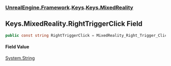 ### [UnrealEngine.Framework](./UnrealEngine-Framework.md 'UnrealEngine.Framework').[Keys](./Keys.md 'UnrealEngine.Framework.Keys').[Keys.MixedReality](./Keys-MixedReality.md 'UnrealEngine.Framework.Keys.MixedReality')
## Keys.MixedReality.RightTriggerClick Field
  
```csharp
public const string RightTriggerClick = MixedReality_Right_Trigger_Click;
```
#### Field Value
[System.String](https://docs.microsoft.com/en-us/dotnet/api/System.String 'System.String')  

